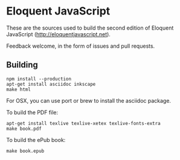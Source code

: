 # Eloquent JavaScript

These are the sources used to build the second edition of Eloquent
JavaScript (http://eloquentjavascript.net).

Feedback welcome, in the form of issues and pull requests.

## Building

    npm install --production
    apt-get install asciidoc inkscape
    make html

For OSX, you can use port or brew to install the asciidoc package.

To build the PDF file:

    apt-get install texlive texlive-xetex texlive-fonts-extra
    make book.pdf

To build the ePub book:

    make book.epub
